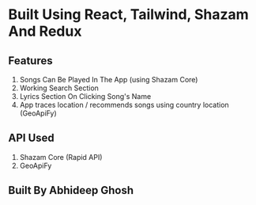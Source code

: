 # Built Using React, Tailwind, Shazam And Redux

## Features

1. Songs Can Be Played In The App (using Shazam Core)
2. Working Search Section
3. Lyrics Section On Clicking Song's Name
4. App traces location / recommends songs using country location (GeoApiFy)

## API Used

1. Shazam Core (Rapid API)
2. GeoApiFy

## Built By Abhideep Ghosh
